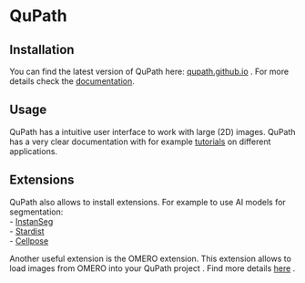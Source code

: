 # QuPath

## Installation
You can find the latest version of QuPath here: [qupath.github.io](https://qupath.github.io/) . For more details check the [documentation](https://qupath.readthedocs.io/en/stable/docs/intro/installation.html).

## Usage
QuPath has a intuitive user interface to work with large (2D) images. QuPath has a very clear documentation with for example [tutorials](https://qupath.readthedocs.io/en/stable/docs/tutorials/index.html) on different applications.

## Extensions
QuPath also allows to install extensions. For example to use AI models for segmentation:   
    - [InstanSeg](https://qupath.readthedocs.io/en/stable/docs/deep/instanseg.html)   
    - [Stardist](https://qupath.readthedocs.io/en/stable/docs/deep/stardist.html)   
    - [Cellpose](https://github.com/BIOP/qupath-extension-cellpose)   

Another useful extension is the OMERO extension. This extension allows to load images from OMERO into your QuPath project . Find more details [here](https://qupath.readthedocs.io/en/stable/docs/advanced/omero.html#omero-extension) .
